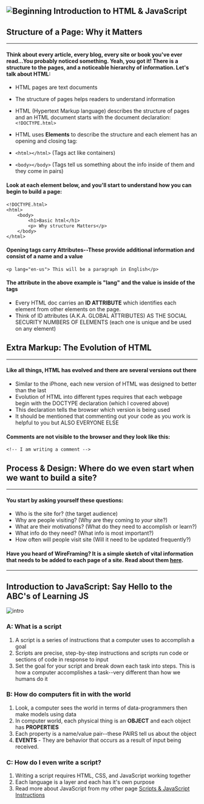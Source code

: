  ![Beginning](https://media.giphy.com/media/3P0oEX5oTmrkY/giphy.gif) Introduction to HTML & JavaScript
----------------------------

## Structure of a Page: Why it Matters
-----------
#### Think about every article, every blog, every site or book you've ever read...You probably noticed something. Yeah, you got it! There is a structure to the pages, and a noticeable hierarchy of information. Let's talk about HTML:

* HTML pages are text documents
* The structure of pages helps readers to understand information
* HTML (Hypertext Markup language) describes the structure of pages and an HTML document starts with the document declaration: ```<!DOCTYPE.html>```
*  HTML uses **Elements** to describe the structure and each element has an opening and closing tag: 

* ```<html></html>```   (Tags act like containers)
* ```<body></body>``` (Tags tell us something about the info inside of them and they come in pairs)

#### Look at each element below, and you'll start to understand how you can begin to build a page:

``` 
<!DOCTYPE.html>
<html>
    <body>
        <h1>Basic html</h1>
        <p> Why structure Matters</p>
    </body>
</html>
```

#### Opening tags carry **Attributes**--These provide additional information and consist of a **name** and a **value** 
```
<p lang="en-us"> This will be a paragraph in English</p>
```

#### The attribute in the above example is "lang" and the value is inside of the tags

* Every HTML doc carries an **ID ATTRIBUTE** which identifies each element from other elements on the page. 
* Think of ID attributes (A.K.A. GLOBAL ATTRIBUTES) AS THE SOCIAL SECURITY NUMBERS OF ELEMENTS (each one is unique and be used on any element)


## Extra Markup: The Evolution of HTML
--------
#### Like all things, HTML has evolved and there are several versions out there
* Similar to the iPhone, each new version of HTML was designed to better than the last
* Evolution of HTML into different types requires that each webpage begin with the DOCTYPE declaration (which I covered above)
* This declaration tells the browser which version is being used
* It should be mentioned that commenting out your code as you work is helpful to you but ALSO EVERYONE ELSE
#### Comments are not visible to the browser and they look like this:
```<!-- I am writing a comment -->```


## Process & Design: Where do we even start when we want to build a site?
--------
#### You start by asking yourself these questions:

* Who is the site for? (the target audience)
* Why are people visiting? (Why are they coming to *your* site?)
* What are their motivations? (What do they need to accomplish or learn?)
* What info do they need? (What info is most important?)
* How often will people visit site (Will it need to be updated frequently?)

#### Have you heard of WireFraming? It is a simple sketch of vital information that needs to be added to each page of a site. Read about them [here](https://www.figma.com/blog/how-to-wireframe/).

-----------------
## Introduction to JavaScript: Say Hello to the ABC's of Learning JS
![intro](https://media.giphy.com/media/yUTmg5PbrRLXi/giphy.gif)


### A: What is a script
1. A script is a series of instructions that a computer uses to accomplish a goal
1. Scripts are precise, step-by-step instructions and scripts run code or sections of code in response to input 
1. Set the goal for your script and break down each task into steps. This is how a computer accomplishes a task--very different than how we humans do it 

### B: How do computers fit in with the world
1. Look, a computer sees the world in terms of data-programmers then make models using data
1. In computer world, each physical thing is an **OBJECT** and each object has **PROPERTIES**
1. Each property is a name/value pair--these PAIRS tell us about the object
1. **EVENTS** - They are behavior that occurs as a result of input being received. 

### C: How do I even write a script? 
1. Writing a script requires HTML, CSS, and JavaScript working together 
1. Each language is a layer and each has it's own purpose
1. Read more about JavaScript from my other page [Scripts & JavaScript Instructions](https://rivad2.github.io/reading-notes/programmingjs.html)
